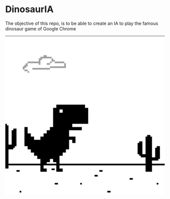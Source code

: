 # DinosaurIA

The objective of this repo, is to be able to create an IA to play the famous dinosaur game of Google Chrome

<img src="data/dino.JPG" alt="Alt text" title="Dino Picture">
